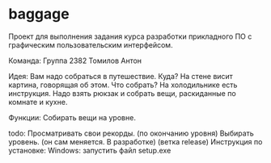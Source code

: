 # baggage


Проект для выполнения задания курса разработки прикладного ПО с графическим пользовательским интерфейсом.

Команда:
  Группа 2382
    Томилов Антон

Идея:
  Вам надо собраться в путешествие. Куда? На стене висит картина, говорящая об этом. Что собрать? На холодильнике есть инструкция. Надо взять рюкзак и собрать вещи, раскиданные по комнате и кухне. 
  
Функции:
  Собирать вещи на уровне.
  
  todo:
  Просматривать свои рекорды. (по окончанию уровня)
  Выбирать уровень. (он сам меняется. В разработке)
(ветка release)
Инструкция по установке:
 Windows:
 запустить файл setup.exe

